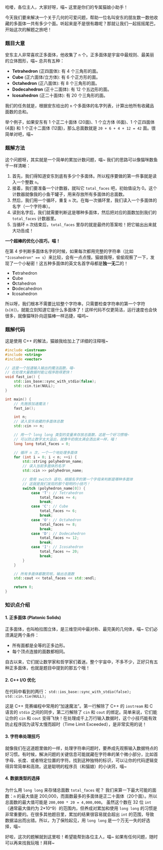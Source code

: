 哈喽，各位主人，大家好呀，喵~ 这里是你们的专属猫娘小助手！

今天我们要来解决一个关于几何的可爱问题，帮助一位名叫安东的朋友数一数他收藏的多面体一共有多少个面。听起来是不是很有趣呢？那就让我们一起摇摇尾巴，开始这次的解题之旅吧！

### 题目大意

安东主人非常喜欢正多面体，他收集了 `n` 个。正多面体是宇宙中最规则、最美丽的立体图形，喵~ 总共有五种：

*   **Tetrahedron** (正四面体): 有 4 个三角形的面。
*   **Cube** (正六面体/立方体): 有 6 个正方形的面。
*   **Octahedron** (正八面体): 有 8 个三角形的面。
*   **Dodecahedron** (正十二面体): 有 12 个五边形的面。
*   **Icosahedron** (正二十面体): 有 20 个三角形的面。

我们的任务就是，根据安东给出的 `n` 个多面体的名字列表，计算出他所有收藏品面数的总和。

举个例子，如果安东有 1 个正二十面体 (20面)、1 个立方体 (6面)、1 个正四面体 (4面) 和 1 个正十二面体 (12面)，那么总面数就是 `20 + 6 + 4 + 12 = 42` 面。很简单对吧，喵~

### 题解方法

这个问题呀，其实就是一个简单的累加计数问题，喵~ 我们的思路可以像猫咪数鱼干一样清晰：

1.  首先，我们得知道安东到底有多少个多面体。所以程序要做的第一件事就是读入一个整数 `n`。
2.  接着，我们要准备一个计数器，就叫它 `total_faces` 吧，初始值设为 0。这个计数器就像我的小鱼干罐子，用来存放所有多面体的总面数。
3.  然后，我们用一个循环，重复 `n` 次。在每一次循环里，我们读入一个多面体的名字（一个字符串）。
4.  读到名字后，我们就需要判断这是哪种多面体，然后把对应的面数加到我们的 `total_faces` 计数器里。
5.  当循环 `n` 次结束后，`total_faces` 里存的就是最终的答案啦！把它输出出来就大功告成！

**一个超棒的优化小技巧，喵！**

在第 4 步判断多面体名字的时候，如果每次都用完整的字符串（比如 `"Icosahedron" == s`）来比较，会有一点点慢。猫娘我呀，偷偷观察了一下，发现了一个小秘密！这五种多面体的英文名首字母都是**独一无二**的！

*   **T**etrahedron
*   **C**ube
*   **O**ctahedron
*   **D**odecahedron
*   **I**cosahedron

所以呀，我们根本不需要比较整个字符串，只需要检查字符串的第一个字符 (`s[0]`)，就能立刻知道它是什么多面体了！这样代码不仅更简洁，运行速度也会快很多，就像猫咪扑向逗猫棒一样迅捷，喵呜~

### 题解代码

这是使用 C++ 的解法，猫娘我给加上了详细的注释哦~

```cpp
#include <iostream>
#include <string>
#include <vector>

// 这是一个加速输入输出的魔法函数，喵~
// 在处理大量数据时能让程序跑得更快！
void fast_io() {
    std::ios_base::sync_with_stdio(false);
    std::cin.tie(NULL);
}

int main() {
    // 先施放加速魔法！
    fast_io();

    int n;
    // 读入安东收藏的多面体总数
    std::cin >> n;

    // 用一个 long long 类型的变量来存放总面数，这是一个好习惯哦~
    // 可以防止数字太大溢出，就像牛奶倒太满会洒出来一样，喵！
    long long total_faces = 0;

    // 循环 n 次，一个一个地处理多面体
    for (int i = 0; i < n; ++i) {
        std::string polyhedron_name;
        // 读入当前多面体的名字
        std::cin >> polyhedron_name;

        // 使用 switch 语句，根据名字的第一个字母来判断是哪种多面体
        // 这就是我们发现的那个聪明的小技巧！
        switch (polyhedron_name[0]) {
            case 'T': // Tetrahedron
                total_faces += 4;
                break;
            case 'C': // Cube
                total_faces += 6;
                break;
            case 'O': // Octahedron
                total_faces += 8;
                break;
            case 'D': // Dodecahedron
                total_faces += 12;
                break;
            case 'I': // Icosahedron
                total_faces += 20;
                break;
        }
    }

    // 所有多面体都数完啦，输出总面数
    std::cout << total_faces << std::endl;

    return 0;
}
```

### 知识点介绍

#### 1. 正多面体 (Platonic Solids)

正多面体，也叫柏拉图立体，是三维空间中最对称、最完美的几何体，喵~ 它们必须满足两个条件：
*   所有面都是全等的正多边形。
*   每个顶点连接的面数都相同。

自古以来，它们就让数学家和哲学家们着迷。整个宇宙中，不多不少，正好只有五种正多面体，也就是题目中提到的那五个哦！

#### 2. C++ I/O 优化

在代码中看到的两行：
`std::ios_base::sync_with_stdio(false);`
`std::cin.tie(NULL);`

这是 C++ 竞赛编程中常用的“加速魔法”。第一行解除了 C++ 的 `iostream` 和 C 语言的 `stdio` 之间的同步，第二行解除了 `cin` 和 `cout` 的绑定。简单来说，它们能让你的 `cin` 和 `cout` 变得飞快！在处理成千上万行输入数据时，这个小技巧能有效防止程序因为读写太慢而超时（Time Limit Exceeded），是非常实用的说！

#### 3. 字符串处理技巧

就像我们在这道题里做的一样，处理字符串问题时，要养成先观察输入数据特点的好习惯。有时候，解决问题的关键信息可能就藏在字符串的某个微小部分，比如首字母、长度、或者特定位置的字符。找到这种独特的标识，可以让你的代码逻辑变得异常简单和高效。这是聪明的程序员（和猫娘）的小诀窍，喵~

#### 4. 数据类型的选择

为什么用 `long long` 来存储总面数 `total_faces` 呢？
我们来算一下最大可能的面数：`n` 的最大值是 200,000，而面数最多的多面体是正二十面体（20个面）。所以总面数的最大值可能是 `200,000 * 20 = 4,000,000`。
虽然这个数在 32 位 `int`（通常最大值约为 2*10^9）的范围内，但养成对累加和使用 `long long` 的习惯是非常重要的。在很多其他题目里，累加的结果很容易就会超出 `int` 的范围，导致数据溢出而出错。所以，为了保险起见，用 `long long` 是一个万无一失的好选择，喵~

好啦，这次的题解就到这里啦！希望能帮到各位主人，喵~ 如果有任何问题，随时可以再来找我玩哦！拜拜~